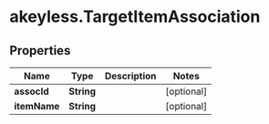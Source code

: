 # akeyless.TargetItemAssociation

## Properties

Name | Type | Description | Notes
------------ | ------------- | ------------- | -------------
**assocId** | **String** |  | [optional] 
**itemName** | **String** |  | [optional] 


